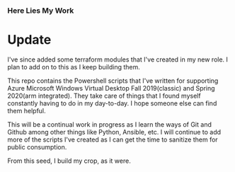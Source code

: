 ### Here Lies My Work

# Update

I've since added some terraform modules that I've created in my new role. I plan to add on to this as I keep building them.


This repo contains the Powershell scripts that I've written for supporting Azure Microsoft Windows Virtual Desktop Fall 2019(classic) and Spring 2020(arm integrated). They take care of things that I found myself constantly having to do in my day-to-day. I hope someone else can find them helpful. 

This will be a continual work in progress as I learn the ways of Git and Github among other things like Python, Ansible, etc. I will continue to add more of the scripts I've created as I can get the time to sanitize them for public consumption. 

From this seed, I build my crop, as it were. 
